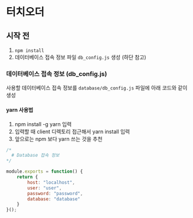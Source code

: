 # 터치오더

## 시작 전
1. `npm install`
2. 데이터베이스 접속 정보 파일 `db_config.js` 생성 (하단 참고)

### 데이터베이스 접속 정보 (db_config.js)
사용할 데이터베이스 접속 정보를 `database/db_config.js` 파일에 아래 코드와 같이 생성

#### yarn 사용법
1. npm install -g yarn 입력
2. 입력할 때 client 디렉토리 접근해서 yarn install 입력
3. 앞으로는 npm 보다 yarn 쓰는 것을 추천

```js
/*
  # Database 접속 정보
*/

module.exports = function() {
    return {
        host: "localhost",
        user: "user",
        password: "password",
        database: "database"
    }
}();
```
